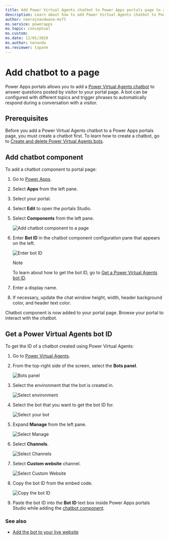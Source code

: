 ```yaml
---
title: Add Power Virtual Agents chatbot to Power Apps portals page to answer questions using a bot. | Microsoft Docs
description: Learn about how to add Power Virtual Agents chatbot to Power Apps portals page to answer questions using a bot.
author: neerajnandwana-msft
ms.service: powerapps
ms.topic: conceptual
ms.custom: 
ms.date: 12/01/2020
ms.author: nenandw
ms.reviewer: tapanm
---
```


# Add chatbot to a page

Power Apps portals allows you to add a [Power Virtual Agents chatbot](https://docs.microsoft.com/power-virtual-agents/fundamentals-what-is-power-virtual-agents) to answer questions posted by visitor to your portal page. A bot can be configured with different topics and trigger phrases to automatically respond during a conversation with a visitor.

## Prerequisites

Before you add a Power Virtual Agents chatbot to a Power Apps portals page, you must create a chatbot first. To learn how to create a chatbot, go to [Create and delete Power Virtual Agents bots](https://docs.microsoft.com/power-virtual-agents/authoring-first-bot).

## Add chatbot component

To add a chatbot component to portal page:

1. Go to [Power Apps](https://make.powerapps.com).

1. Select **Apps** from the left pane.

1. Select your portal.

1. Select **Edit** to open the portals Studio.

1. Select **Components** from the left pane.

    ![Add chatbot component to a page](media/add-chatbot/add-chatbot.png "Add chatbot component to a page")

1. Enter **Bot ID** in the chatbot component configuration pane that appears on the left.

    ![Enter bot ID](media/add-chatbot/enter-bot-id.png "Enter bot ID")

    > [!NOTE]
    > To learn about how to get the bot ID, go to [Get a Power Virtual Agents bot ID](#get-a-power-virtual-agents-bot-id).

1. Enter a display name.

1. If necessary, update the chat window height, width, header background color, and header text color.

Chatbot component is now added to your portal page. Browse your portal to interact with the chatbot.

## Get a Power Virtual Agents bot ID

To get the ID of a chatbot created using Power Virtual Agents:

1. Go to [Power Virtual Agents](https://powerva.microsoft.com).

1. From the top-right side of the screen, select the **Bots panel**.

    ![Bots panel](media/add-chatbot/bots-panel.png "Bots panel")

1. Select the environment that the bot is created in.

    ![Select environment](media/add-chatbot/select-environment.png "Select environment")

1. Select the bot that you want to get the bot ID for.

    ![Select your bot](media/add-chatbot/select-bot.png "Select your bot")

1. Expand **Manage** from the left pane.

    ![Select Manage](media/add-chatbot/select-manage.png "Select Manage")

1. Select **Channels**.

    ![Select Channels](media/add-chatbot/select-channels.png "Select Channels")

1. Select **Custom website** channel.

    ![Select Custom Website](media/add-chatbot/select-custom-website.png "Select Custom Website")

1. Copy the bot ID from the embed code.

    ![Copy the bot ID](media/add-chatbot/bot-id.png "Copy the bot ID")

1. Paste the bot ID into the **Bot ID** text box inside Power Apps portals Studio while adding the [chatbot component](#add-chatbot-component).

### See also

- [Add the bot to your live website](https://docs.microsoft.com/power-virtual-agents/publication-connect-bot-to-web-channels)
